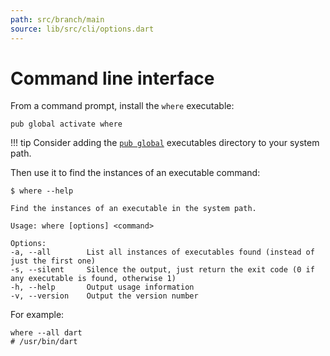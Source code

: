```yaml
---
path: src/branch/main
source: lib/src/cli/options.dart
---
```


# Command line interface
From a command prompt, install the `where` executable:

``` shell
pub global activate where
```

!!! tip
	Consider adding the [`pub global`](https://dart.dev/tools/pub/cmd/pub-global) executables directory to your system path.

Then use it to find the instances of an executable command:

``` shell
$ where --help

Find the instances of an executable in the system path.

Usage: where [options] <command>

Options:
-a, --all        List all instances of executables found (instead of just the first one)
-s, --silent     Silence the output, just return the exit code (0 if any executable is found, otherwise 1)
-h, --help       Output usage information
-v, --version    Output the version number
```

For example:

``` shell
where --all dart
# /usr/bin/dart
```
